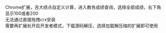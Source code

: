 Chrome扩展，吉大绩点自定义计算，进入教务成绩查询，选择全部成绩，右下角显示100或者200  
无法通过直接拖拽crx安装  
需要再扩展处开启开发者模式，下载源码解压，选择加载解压缩的扩展即可使用
